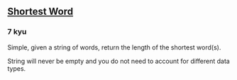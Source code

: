 <h2><a href=https://www.codewars.com/kata/57cebe1dc6fdc20c57000ac9/train/python/68b825b2e6cba57a7142cfb7 target="_blank">Shortest Word</a></h2><h3>7 kyu</h3><p>Simple, given a string of words, return the length of the shortest word(s).</p><p>String will never be empty and you do not need to account for different data types.</p>